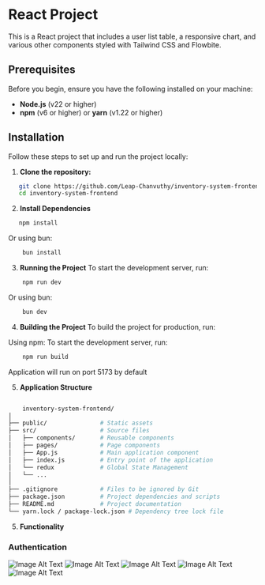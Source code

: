 # React Project

This is a React project that includes a user list table, a responsive chart, and various other components styled with Tailwind CSS and Flowbite.

## Prerequisites

Before you begin, ensure you have the following installed on your machine:

- **Node.js** (v22 or higher)
- **npm** (v6 or higher) or **yarn** (v1.22 or higher)

## Installation

Follow these steps to set up and run the project locally:

1. **Clone the repository:**

```bash
   git clone https://github.com/Leap-Chanvuthy/inventory-system-frontend
   cd inventory-system-frontend
```

2. **Install Dependencies**
```bash
   npm install
```
Or using bun:

```bash
    bun install
```


3. **Running the Project**
To start the development server, run:
```bash
    npm run dev
```
Or using bun:

```bash
    bun dev
```

4. **Building the Project**
To build the project for production, run:

Using npm:
To start the development server, run:
```bash
    npm run build
```
Application will run on port 5173 by default

5. **Application Structure**

```bash 

    inventory-system-frontend/
│
├── public/               # Static assets
├── src/                  # Source files
│   ├── components/       # Reusable components
│   ├── pages/            # Page components
│   ├── App.js            # Main application component
│   ├── index.js          # Entry point of the application
│   └── redux             # Global State Management
│   └── ...
│ 
├── .gitignore            # Files to be ignored by Git
├── package.json          # Project dependencies and scripts
├── README.md             # Project documentation
└── yarn.lock / package-lock.json # Dependency tree lock file

```

5. **Functionality**
### Authentication
![Image Alt Text](/images/1-login.png)
![Image Alt Text](/images/1-reset-password.png)
![Image Alt Text](/images/1-forgot-password.png)
![Image Alt Text](/images/1-profile.png)
![Image Alt Text](/images/1-profile-password.png)
